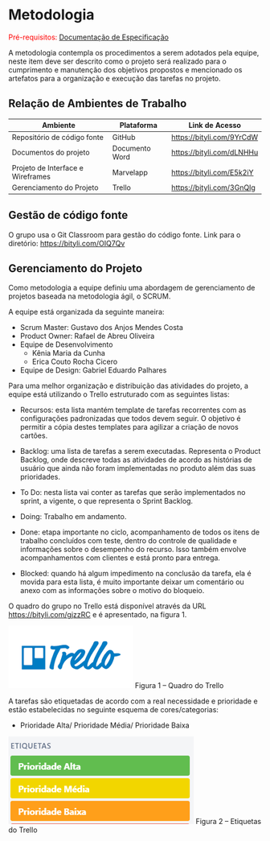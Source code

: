 
# Metodologia

<span style="color:red">Pré-requisitos: <a href="2-Especificação do Projeto.md"> Documentação de Especificação</a></span>

A metodologia contempla os procedimentos a serem adotados pela equipe, neste item deve ser descrito como o projeto será realizado para o cumprimento e manutenção dos objetivos propostos e mencionado os artefatos para a organização e execução das tarefas no projeto.

## Relação de Ambientes de Trabalho

|              Ambiente              |   Plataforma   |      Link de Acesso       |
|------------------------------------|----------------|---------------------------|
| Repositório de código fonte        | GitHub         | https://bityli.com/9YrCdW |
| Documentos do projeto              | Documento Word | https://bityli.com/dLNHHu |
| Projeto de Interface e  Wireframes | Marvelapp      | https://bityli.com/E5k2iY |
| Gerenciamento do Projeto           | Trello         | https://bityli.com/3GnQIg |

## Gestão de código fonte

O grupo usa o Git Classroom para gestão do código fonte. Link para o diretório: https://bityli.com/OIQ7Qv

## Gerenciamento do Projeto

Como metodologia a equipe definiu uma abordagem de gerenciamento de projetos baseada na metodologia ágil, o SCRUM. 

A equipe está organizada da seguinte maneira:

* Scrum Master: Gustavo dos Anjos Mendes Costa
* Product Owner: Rafael de Abreu Oliveira
* Equipe de Desenvolvimento
    * Kênia Maria da Cunha 
    * Erica Couto Rocha Cicero
* Equipe de Design: Gabriel Eduardo Palhares

Para uma melhor organização e distribuição das atividades do projeto, a equipe está utilizando o Trello estruturado com as seguintes listas:

* Recursos: esta lista mantém template de tarefas recorrentes com as configurações padronizadas que todos devem seguir. O objetivo é permitir a cópia destes templates para agilizar a criação de novos cartões. 

* Backlog: uma lista de tarefas a serem executadas. Representa o Product Backlog, onde descreve todas as atividades de acordo as histórias de usuário que ainda não foram implementadas no produto além das suas prioridades. 

* To Do: nesta lista vai conter as tarefas que serão implementados no sprint, a vigente, o que representa o Sprint Backlog.  

* Doing: Trabalho em andamento. 

* Done: etapa importante no ciclo, acompanhamento de todos os itens de trabalho concluídos com teste, dentro do controle de qualidade e informações sobre o desempenho do recurso. Isso também envolve acompanhamentos com clientes e está pronto para entrega. 

* Blocked: quando há algum impedimento na conclusão da tarefa, ela é movida para esta lista, é muito importante deixar um comentário ou anexo com as informações sobre o motivo do bloqueio. 

O quadro do grupo no Trello está disponível através da URL https://bityli.com/gjzzRC e é apresentado, na figura 1.

![](img/trello.png)
Figura 1 – Quadro do Trello

A tarefas são etiquetadas de acordo com a real necessidade e prioridade e estão estabelecidas no seguinte esquema de cores/categorias:  

* Prioridade Alta/ Prioridade Média/ Prioridade Baixa

![](img/etiquetas.png)
Figura 2 – Etiquetas do Trello
